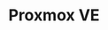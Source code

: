 ---
title: "Proxmox VE"
menu:
  main:
    identifier: "proxmox"
    parent: "virtualization"
    name: "Proxmox VE"
    weight: 2
---